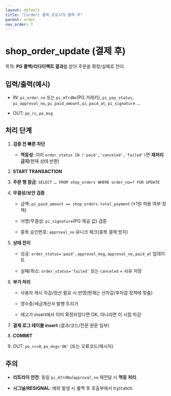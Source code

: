 ```yaml
---
layout: default
title: "[order] 결제 프로시저-결제 후"
parent: order
nav_order: 7
---
```



# shop_order_update (결제 후)
목적: **PG 콜백/리다이렉트 결과**를 받아 주문을 확정/실패로 전이.

## 입력/출력(예시)

- IN: `pi_order_no` 또는 `pi_mTrdNo`(PG 거래키), `pi_pay_status`, `pi_approval_no`, `pi_paid_amount`, `pi_paid_at`, `pi_signature` …
    
- OUT: `po_rc`, `po_msg`
    

## 처리 단계

1. **검증 전 빠른 차단**
    
    - **멱등성**: 이미 `order_status IN ('paid','canceled','failed')`면 **재처리 금지**(현재 상태 반환)
        
2. **START TRANSACTION**
    
3. **주문 행 잠금**: `SELECT … FROM shop_orders WHERE order_no=? FOR UPDATE`
    
4. **무결성/보안 검증**
    
    - 금액: `pi_paid_amount == shop_orders.total_payment` (±1원 허용 여부 정책)
        
    - 서명/무결성: `pi_signature`(PG 제공 값) 검증
        
    - 중복 승인번호: `approval_no` 유니크 체크(중복 결제 방지)
        
5. **상태 전이**
    
    - 성공: `order_status='paid'`, `approval_msg`, `approval_no`, `paid_at` 업데이트
        
    - 실패/취소: `order_status='failed'` 또는 `canceled` + 사유 저장
        
6. **부가 처리**
    
    - 사용자 캐시 차감/정산 필요 시 반영(현재는 선차감/후차감 정책에 맞춤)
        
    - 영수증/세금계산서 발행 트리거
        
    - 재고가 insert에서 이미 확정되었다면 OK, 아니라면 이 시점 차감
        
7. **결제 로그 테이블 insert** (결과/코드/전문 원문 일부)
    
8. **COMMIT**
    
9. OUT: `po_rc=0`, `po_msg='OK'` (또는 오류코드/메시지)
    

## 주의

- **리트라이 안전**: 동일 `pi_mTrdNo`/`approval_no` 재전달 시 **멱등 처리**.
    
- **시그널/RESIGNAL**: 예외 발생 시 롤백 후 호출부에서 try/catch.